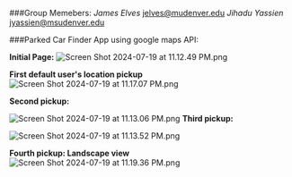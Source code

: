 ###Group Memebers:
*James Elves*         jelves@mudenver.edu
*Jihadu Yassien*      jyassien@msudenver.edu


###Parked Car Finder App using google maps API:

**Initial Page:**
![Screen Shot 2024-07-19 at 11.12.49 PM.png](..%2F..%2FScreen%20Shot%202024-07-19%20at%2011.12.49%20PM.png)

**First default user's location pickup**
![Screen Shot 2024-07-19 at 11.17.07 PM.png](..%2F..%2FScreen%20Shot%202024-07-19%20at%2011.17.07%20PM.png)

**Second pickup:**

![Screen Shot 2024-07-19 at 11.13.06 PM.png](..%2F..%2FScreen%20Shot%202024-07-19%20at%2011.13.06%20PM.png)
**Third pickup:**

![Screen Shot 2024-07-19 at 11.13.52 PM.png](..%2F..%2FScreen%20Shot%202024-07-19%20at%2011.13.52%20PM.png)

**Fourth pickup: Landscape view**
![Screen Shot 2024-07-19 at 11.19.36 PM.png](..%2F..%2FScreen%20Shot%202024-07-19%20at%2011.19.36%20PM.png)